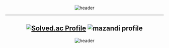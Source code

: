 <div align="center">

![header](https://capsule-render.vercel.app/api?type=waving&color=0:FAB300,100:DE5900&height=200&section=header&text=DanaKim&fontSize=90&fontAlign=70&fontAlignY=40&fontColor=FFFFFF&animation=fadeIn)

  ---
  [![Solved.ac Profile](http://mazassumnida.wtf/api/v2/generate_badge?boj=coding_dana)](https://solved.ac/coding_dana/) ![mazandi profile](http://mazandi.herokuapp.com/api?handle=coding_dana&theme=warm)
  ---

![header](https://capsule-render.vercel.app/api?type=waving&color=0:FAB300,100:DE5900&height=200&section=footer)
</div>
